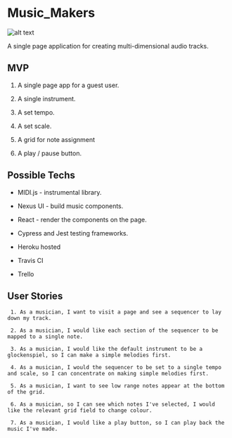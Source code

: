 # Music_Makers

![alt text](https://encrypted-tbn0.gstatic.com/images?q=tbn:ANd9GcTtckVtEtU3hxQwPBpzysiU7Ut3Dqjn-jn7pHz7H6KlLSH0VIsswg&s)

A single page application for creating multi-dimensional audio tracks.

## MVP

1. A single page app for a guest user.

2. A single instrument.

3. A set tempo.

4. A set scale.

5. A grid for note assignment

6. A play / pause button.

## Possible Techs

* MIDI.js - instrumental library.

* Nexus UI - build music components.

* React - render the components on the page.

* Cypress and Jest testing frameworks.

* Heroku hosted

* Travis CI

* Trello


## User Stories

``` 1. As a musician, I want to visit a page and see a sequencer to lay down my track.```

``` 2. As a musician, I would like each section of the sequencer to be mapped to a single note.```

``` 3. As a musician, I would like the default instrument to be a glockenspiel, so I can make a simple melodies first.```

``` 4. As a musician, I would the sequencer to be set to a single tempo and scale, so I can concentrate on making simple melodies first.```

``` 5. As a musician, I want to see low range notes appear at the bottom of the grid.```

``` 6. As a musician, so I can see which notes I've selected, I would like the relevant grid field to change colour.```

``` 7. As a musician, I would like a play button, so I can play back the music I've made.```
